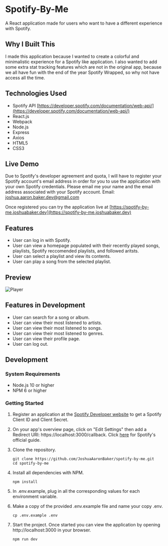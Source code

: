# Spotify-By-Me

A React application made for users who want to have a different experience with Spotify.

## Why I Built This

I made this application because I wanted to create a colorful and minimalistic experience for a Spotify like application.
I also wanted to add some extra stat tracking features which are not in the original app, because we all have fun with the end
of the year Spotify Wrapped, so why not have access all the time.

## Technologies Used

- Spotify API [https://developer.spotify.com/documentation/web-api/](https://developer.spotify.com/documentation/web-api/)
- React.js
- Webpack
- Node.js
- Express
- Axios
- HTML5
- CSS3

## Live Demo

Due to Spotify's developer agreement and quota, I will have to register your Spotify account's email address in order
for you to use the application with your own Spotify credentials. Please email me your name and the email address associated
with your Spotify account. Email: joshua.aaron.baker.dev@gmail.com

Once registered you can try the application live at [https://spotify-by-me.joshuabaker.dev](https://spotify-by-me.joshuabaker.dev)

## Features

- User can log in with Spotify.
- User can view a homepage populated with their recently played songs, playlists, Spotify reccomended playlists, and followed aritsts.
- User can select a playlist and view its contents.
- User can play a song from the selected playlist.

## Preview

![Player](assets/player-demo.gif)

## Features in Development

- User can search for a song or album.
- User can view their most listened to artists.
- User can view their most listened to songs.
- User can view their most listened to genres.
- User can view their profile page.
- User can log out.

## Development

### System Requirements

- Node.js 10 or higher
- NPM 6 or higher

### Getting Started

1. Register an application at the [Spotify Developer website](https://developer.spotify.com/dashboard/login) to get a Spotify Client ID and Client Secret.

2. On your app's overview page, click on "Edit Settings" then add a Redirect URI: https://localhost:3000/callback. Click [here](https://developer.spotify.com/documentation/general/guides/authorization/app-settings/) for Spotify's official guide.

3. Clone the repository.

   ```shell
   git clone https://github.com/JoshuaAaronBaker/spotify-by-me.git
   cd spotify-by-me
   ```

4. Install all dependencies with NPM.

    ```shell
    npm install
    ```

5. In .env.example, plug in all the corresponding values for each environment variable.

6. Make a copy of the provided .env.example file and name your copy .env.

    ```shell
    cp .env.example .env
    ```

7. Start the project. Once started you can view the application by opening http://localhost:3000 in your browser.

    ```shell
    npm run dev
    ```
